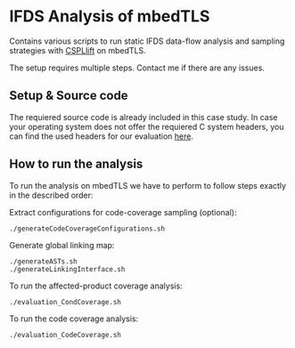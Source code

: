 # IFDS Analysis of mbedTLS

Contains various scripts to run static IFDS data-flow analysis and sampling strategies with [CSPLlift](https://github.com/aJanker/CSPLlift) on mbedTLS.

The setup requires multiple steps. Contact me if there are any issues.

## Setup & Source code

The requiered source code is already included in this case study. 
In case your operating system does not offer the requiered C system headers, you can find the used headers for our evaluation [here](https://github.com/aJanker/TypeChef-GNUCHeader).

## How to run the analysis

To run the analysis on mbedTLS we have to perform to follow steps exactly in the described order:

Extract configurations for code-coverage sampling (optional):

    ./generateCodeCoverageConfigurations.sh
    
Generate global linking map:

    ./generateASTs.sh
    ./generateLinkingInterface.sh
    
To run the affected-product coverage analysis:

    ./evaluation_CondCoverage.sh
    
To run the code coverage analysis:
    
    ./evaluation_CodeCoverage.sh
